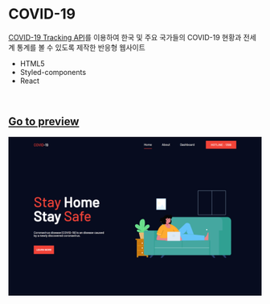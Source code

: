 # COVID-19

[COVID-19 Tracking API](https://rapidapi.com/slotixsro-slotixsro-default/api/covid-19-tracking)를 이용하여 한국 및 주요 국가들의 COVID-19 현황과 전세계 통계를 볼 수 있도록 제작한 반응형 웹사이트

- HTML5
- Styled-components
- React

<br>

## [Go to preview](https://www.notion.so/Preview-COVID-19-Tracking-Web-f9d8cf1c1bcc4bd3b863d97d6116b105)

![](src/assets/preview.png)
